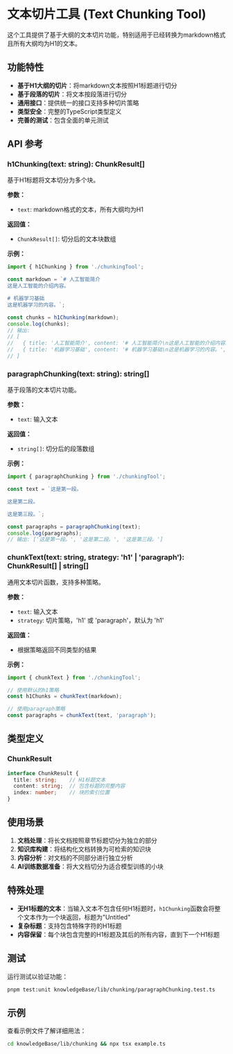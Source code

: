 # 文本切片工具 (Text Chunking Tool)

这个工具提供了基于大纲的文本切片功能，特别适用于已经转换为markdown格式且所有大纲均为H1的文本。

## 功能特性

- **基于H1大纲的切片**：将markdown文本按照H1标题进行切分
- **基于段落的切片**：将文本按段落进行切分
- **通用接口**：提供统一的接口支持多种切片策略
- **类型安全**：完整的TypeScript类型定义
- **完善的测试**：包含全面的单元测试

## API 参考

### h1Chunking(text: string): ChunkResult[]

基于H1标题将文本切分为多个块。

**参数：**
- `text`: markdown格式的文本，所有大纲均为H1

**返回值：**
- `ChunkResult[]`: 切分后的文本块数组

**示例：**
```typescript
import { h1Chunking } from './chunkingTool';

const markdown = `# 人工智能简介
这是人工智能的介绍内容。

# 机器学习基础
这是机器学习的内容。`;

const chunks = h1Chunking(markdown);
console.log(chunks);
// 输出:
// [
//   { title: '人工智能简介', content: '# 人工智能简介\n这是人工智能的介绍内容。', index: 0 },
//   { title: '机器学习基础', content: '# 机器学习基础\n这是机器学习的内容。', index: 1 }
// ]
```

### paragraphChunking(text: string): string[]

基于段落的文本切片功能。

**参数：**
- `text`: 输入文本

**返回值：**
- `string[]`: 切分后的段落数组

**示例：**
```typescript
import { paragraphChunking } from './chunkingTool';

const text = `这是第一段。

这是第二段。

这是第三段。`;

const paragraphs = paragraphChunking(text);
console.log(paragraphs);
// 输出: ['这是第一段。', '这是第二段。', '这是第三段。']
```

### chunkText(text: string, strategy: 'h1' | 'paragraph'): ChunkResult[] | string[]

通用文本切片函数，支持多种策略。

**参数：**
- `text`: 输入文本
- `strategy`: 切片策略，'h1' 或 'paragraph'，默认为 'h1'

**返回值：**
- 根据策略返回不同类型的结果

**示例：**
```typescript
import { chunkText } from './chunkingTool';

// 使用默认的h1策略
const h1Chunks = chunkText(markdown);

// 使用paragraph策略
const paragraphs = chunkText(text, 'paragraph');
```

## 类型定义

### ChunkResult

```typescript
interface ChunkResult {
  title: string;    // H1标题文本
  content: string;  // 包含标题的完整内容
  index: number;    // 块的索引位置
}
```

## 使用场景

1. **文档处理**：将长文档按照章节标题切分为独立的部分
2. **知识库构建**：将结构化文档转换为可检索的知识块
3. **内容分析**：对文档的不同部分进行独立分析
4. **AI训练数据准备**：将大文档切分为适合模型训练的小块

## 特殊处理

- **无H1标题的文本**：当输入文本不包含任何H1标题时，`h1Chunking`函数会将整个文本作为一个块返回，标题为"Untitled"
- **复杂标题**：支持包含特殊字符的H1标题
- **内容保留**：每个块包含完整的H1标题及其后的所有内容，直到下一个H1标题

## 测试

运行测试以验证功能：

```bash
pnpm test:unit knowledgeBase/lib/chunking/paragraphChunking.test.ts
```

## 示例

查看示例文件了解详细用法：

```bash
cd knowledgeBase/lib/chunking && npx tsx example.ts
